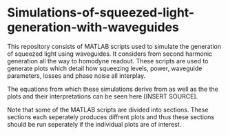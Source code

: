 # Simulations-of-squeezed-light-generation-with-waveguides

This repository consists of MATLAB scripts used to simulate the generation of squeezed light using waveguides. It considers from second harmonic generation all the way to homodyne readout. These scripts are used to generate plots which detail how squeezing levels, power, waveguide parameters, losses and phase noise all interplay. 

The equations from which these simulations derive from as well as the the plots and their interpretations can be seen here [INSERT SOURCE].

Note that some of the MATLAB scripts are divided into sections. These sections each seperately produces diffrent plots and thus these sections should be run seperately if the individual plots are of interest. 
